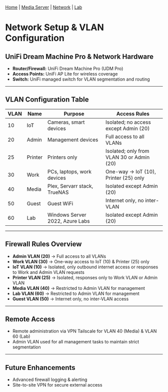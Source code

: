 [Home](index.md) | [Media Server](media-server.md) | [Network](network.md) | [Lab](lab.md)

# Network Setup & VLAN Configuration

## UniFi Dream Machine Pro & Network Hardware
- **Router/Firewall:** UniFi Dream Machine Pro (UDM Pro)
- **Access Points:** UniFi AP Lite for wireless coverage
- **Switch:** UniFi managed switch for VLAN segmentation and routing

---

## VLAN Configuration Table

<table>
  <thead>
    <tr>
      <th>VLAN</th>
      <th>Name</th>
      <th>Purpose</th>
      <th>Access Rules</th>
    </tr>
  </thead>
  <tbody>
    <tr>
      <td>10</td>
      <td>IoT</td>
      <td>Cameras, smart devices</td>
      <td>Isolated; no access except Admin (20)</td>
    </tr>
    <tr>
      <td>20</td>
      <td>Admin</td>
      <td>Management devices</td>
      <td>Full access to all VLANs</td>
    </tr>
    <tr>
      <td>25</td>
      <td>Printer</td>
      <td>Printers only</td>
      <td>Isolated; only from VLAN 30 or Admin (20)</td>
    </tr>
    <tr>
      <td>30</td>
      <td>Work</td>
      <td>PCs, laptops, work devices</td>
      <td>One-way → IoT (10), Printer (25) only</td>
    </tr>
    <tr>
      <td>40</td>
      <td>Media</td>
      <td>Plex, Servarr stack, TrueNAS</td>
      <td>Isolated except Admin (20)</td>
    </tr>
    <tr>
      <td>50</td>
      <td>Guest</td>
      <td>Guest WiFi</td>
      <td>Internet only, no inter-VLAN</td>
    </tr>
    <tr>
      <td>60</td>
      <td>Lab</td>
      <td>Windows Server 2022, Azure Labs</td>
      <td>Isolated except Admin (20)</td>
    </tr>
  </tbody>
</table>

---

## Firewall Rules Overview
- **Admin VLAN (20)** → Full access to all VLANs  
- **Work VLAN (30)** → One-way access to IoT (10) & Printer (25) only  
- **IoT VLAN (10)** → Isolated, only outbound internet access or responses to Work and Admin VLAN requests  
- **Printer VLAN (25)** → Isolated, responses only to Work VLAN or Admin VLAN  
- **Media VLAN (40)** → Restricted to Admin VLAN for management  
- **Lab VLAN (60)** → Restricted to Admin VLAN for management  
- **Guest VLAN (50)** → Internet only, no inter-VLAN access  

---

## Remote Access
- Remote administration via VPN Tailscale  for VLAN 40 (Media) & VLAN 60 (Lab)  
- Admin VLAN used for all management tasks to maintain strict segmentation  

---

## Future Enhancements
- Advanced firewall logging & alerting  
- Site-to-site VPN for secure external access 
